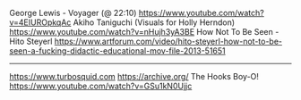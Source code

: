George Lewis - Voyager (@ 22:10) https://www.youtube.com/watch?v=4EIUROpkqAc
Akiho Taniguchi (Visuals for Holly Herndon) https://www.youtube.com/watch?v=nHujh3yA3BE
How Not To Be Seen - Hito Steyerl https://www.artforum.com/video/hito-steyerl-how-not-to-be-seen-a-fucking-didactic-educational-mov-file-2013-51651

-------------------------

https://www.turbosquid.com
https://archive.org/
The Hooks Boy-O! https://www.youtube.com/watch?v=GSu1kN0Ujjc